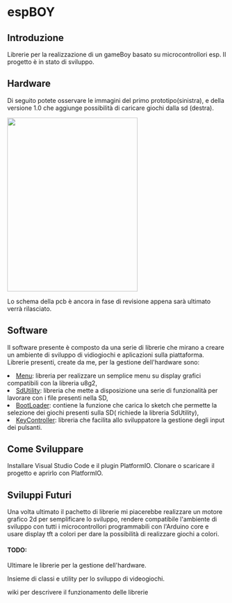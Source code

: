 <h1>espBOY</h1>

<h2>Introduzione</h2>

Librerie per la realizzazione di un gameBoy basato su microcontrollori esp. 
Il progetto è in stato di sviluppo.

<h2>Hardware</h2>

<p>Di seguito potete osservare le immagini del primo prototipo(sinistra), e della versione 1.0 che aggiunge possibilità di caricare giochi dalla sd (destra). </p>

<image src="https://github.com/LucaCarrero/espBoy_Lib/blob/master/projectFile/IMG_20200906_102929.jpg" width="300" height="400"/>
<p> Lo schema della pcb è ancora in fase di revisione appena sarà ultimato verrà rilasciato.</p>

<h2>Software</h2>

Il software presente è composto da una serie di librerie che mirano a creare un ambiente di sviluppo di vidiogiochi e aplicazioni sulla piattaforma.
Librerie presenti, create da me, per la gestione dell'hardware sono:
    <li><a href="https://github.com/LucaCarrero/espBoy_Lib/tree/master/lib/Menu">Menu</a>: libreria per realizzare un semplice menu su display grafici compatibili con la libreria u8g2,</li>
    <li><a href="https://github.com/LucaCarrero/espBoy_Lib/tree/master/lib/sdUtility">SdUtility</a>: libreria che mette a disposizione una serie di funzionalità per lavorare con i file presenti nella SD,</li>
    <li><a href="https://github.com/LucaCarrero/espBoy_Lib/tree/master/lib/BootLoader">BootLoader</a>: contiene la funzione che carica lo sketch che permette la selezione dei giochi presenti sulla SD( richiede la libreria SdUtility),</li>
    <li><a href="https://github.com/LucaCarrero/espBoy_Lib/tree/master/lib/KeyController">KeyController</a>: libreria che facilita allo sviluppatore la gestione degli input dei pulsanti.</li>
    
<h2>Come Sviluppare</h2> 
Installare Visual Studio Code e il plugin PlatformIO.
Clonare o scaricare il progetto e aprirlo con PlatformIO.

<h2>Sviluppi Futuri</h2>
Una volta ultimato il pachetto di librerie mi piacerebbe realizzare un motore grafico 2d per semplificare lo sviluppo, 
 rendere compatibile l'ambiente di sviluppo con tutti i microcontrollori programmabili con l'Arduino core e usare display tft a colori per dare la possibilità di realizzare giochi a colori.
 
<h4>TODO: </h4>Ultimare le librerie per la gestione dell'hardware.<p>Insieme di classi e utility per lo sviluppo di videogiochi.<p>wiki per descrivere il funzionamento delle librerie
